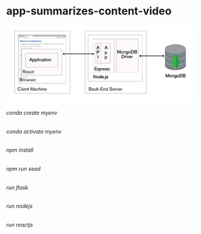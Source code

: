 
# app-summarizes-content-video

![Alt text](image.png)

###### conda create myenv
###### conda activate myenv
###### npm install
###### npm run seed
###### run flask
###### run nodejs
###### run reactjs